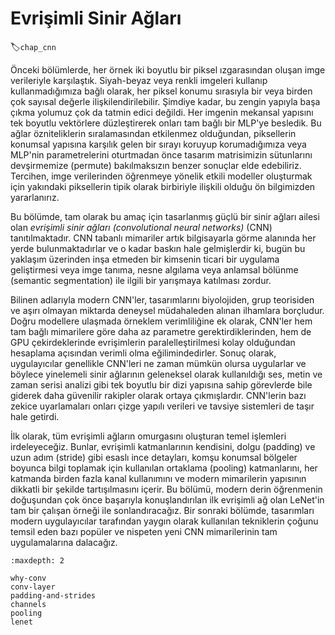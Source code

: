 # Evrişimli Sinir Ağları
:label:`chap_cnn`

Önceki bölümlerde, her örnek iki boyutlu bir piksel ızgarasından oluşan imge verileriyle karşılaştık. Siyah-beyaz veya renkli imgeleri kullanıp kullanmadığımıza bağlı olarak, her piksel konumu sırasıyla bir veya birden çok sayısal değerle ilişkilendirilebilir. Şimdiye kadar, bu zengin yapıyla başa çıkma yolumuz çok da tatmin edici değildi. Her imgenin mekansal yapısını tek boyutlu vektörlere düzleştirerek onları tam bağlı bir MLP'ye besledik. Bu ağlar özniteliklerin sıralamasından etkilenmez olduğundan, piksellerin konumsal yapısına karşılık gelen bir sırayı koruyup korumadığımıza veya MLP'nin parametrelerini oturtmadan önce tasarım matrisimizin sütunlarını devşirmemize (permute) bakılmaksızın benzer sonuçlar elde edebiliriz. Tercihen, imge verilerinden öğrenmeye yönelik etkili modeller oluşturmak için yakındaki piksellerin tipik olarak birbiriyle ilişkili olduğu ön bilgimizden yararlanırız.

Bu bölümde, tam olarak bu amaç için tasarlanmış güçlü bir sinir ağları ailesi olan *evrişimli sinir ağları (convolutional neural networks)* (CNN) tanıtılmaktadır. CNN tabanlı mimariler artık bilgisayarla görme alanında her yerde bulunmaktadırlar ve o kadar baskın hale gelmişlerdir ki, bugün bu yaklaşım üzerinden inşa etmeden bir kimsenin ticari bir uygulama geliştirmesi veya imge tanıma, nesne algılama veya anlamsal bölünme (semantic segmentation) ile ilgili bir yarışmaya katılması zordur.

Bilinen adlarıyla modern CNN'ler, tasarımlarını biyolojiden, grup teorisiden ve aşırı olmayan miktarda deneysel müdahaleden alınan ilhamlara borçludur. Doğru modellere ulaşmada örneklem verimliliğine ek olarak, CNN'ler hem tam bağlı mimarilere göre daha az parametre gerektirdiklerinden, hem de GPU çekirdeklerinde evrişimlerin paralelleştirilmesi kolay olduğundan hesaplama açısından verimli olma eğilimindedirler. Sonuç olarak, uygulayıcılar genellikle CNN'leri ne zaman mümkün olursa uygularlar ve böylece yinelemeli sinir ağlarının geleneksel olarak kullanıldığı ses, metin ve zaman serisi analizi gibi tek boyutlu bir dizi yapısına sahip görevlerde bile giderek daha güvenilir rakipler olarak ortaya çıkmışlardır. CNN'lerin bazı zekice uyarlamaları onları çizge yapılı verileri ve tavsiye sistemleri de taşır hale getirdi.

İlk olarak, tüm evrişimli ağların omurgasını oluşturan temel işlemleri irdeleyeceğiz. Bunlar, evrişimli katmanlarının kendisini, dolgu (padding) ve uzun adım (stride) gibi esaslı ince detayları, komşu konumsal bölgeler boyunca bilgi toplamak için kullanılan ortaklama (pooling) katmanlarını, her katmanda birden fazla kanal kullanımını ve modern mimarilerin yapısının dikkatli bir şekilde tartışılmasını içerir. Bu bölümü, modern derin öğrenmenin doğuşundan çok önce başarıyla konuşlandırılan ilk evrişimli ağ olan LeNet'in tam bir çalışan örneği ile sonlandıracağız. Bir sonraki bölümde, tasarımları modern uygulayıcılar tarafından yaygın olarak kullanılan tekniklerin çoğunu temsil eden bazı popüler ve nispeten yeni CNN mimarilerinin tam uygulamalarına dalacağız.

```toc
:maxdepth: 2

why-conv
conv-layer
padding-and-strides
channels
pooling
lenet
```
